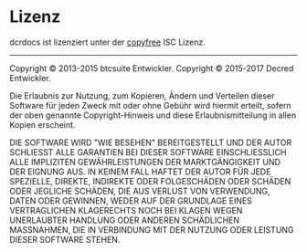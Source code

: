 # Lizenz

dcrdocs ist lizenziert unter der [copyfree](http://copyfree.org) ISC Lizenz.

---

Copyright © 2013-2015 btcsuite Entwickler. Copyright © 2015-2017 Decred Entwickler.

Die Erlaubnis zur Nutzung, zum Kopieren, Ändern und Verteilen dieser Software für jeden Zweck mit oder ohne Gebühr wird hiermit erteilt, sofern der oben genannte Copyright-Hinweis und diese Erlaubnismitteilung in allen Kopien erscheint.

DIE SOFTWARE WIRD "WIE BESEHEN" BEREITGESTELLT UND DER AUTOR SCHLIESST ALLE GARANTIEN BEI DIESER SOFTWARE EINSCHLIESSLICH ALLE IMPLIZITEN GEWÄHRLEISTUNGEN DER MARKTGÄNGIGKEIT UND DER EIGNUNG AUS. IN KEINEM FALL HAFTET DER AUTOR FÜR JEDE SPEZIELLE, DIREKTE, INDIREKTE ODER FOLGESCHÄDEN ODER SCHÄDEN ODER JEGLICHE SCHÄDEN, DIE AUS VERLUST VON VERWENDUNG, DATEN ODER GEWINNEN, WEDER AUF DER GRUNDLAGE EINES VERTRAGLICHEN KLAGERECHTS NOCH BEI KLAGEN WEGEN UNERLAUBTER HANDLUNG ODER ANDEREN SCHÄDLICHEN MASSNAHMEN, DIE IN VERBINDUNG MIT DER NUTZUNG ODER LEISTUNG DIESER SOFTWARE STEHEN.
